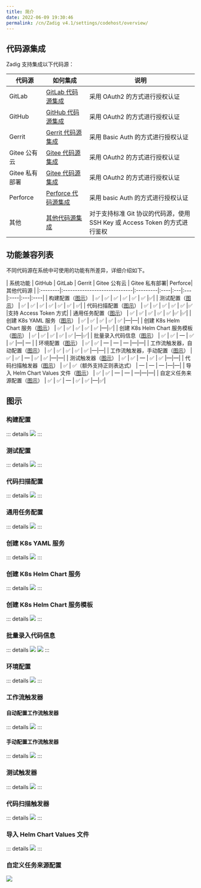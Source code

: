 ```yaml
---
title: 简介
date: 2022-06-09 19:30:46
permalink: /cn/Zadig v4.1/settings/codehost/overview/
---
```


## 代码源集成
Zadig 支持集成以下代码源：

| 代码源 | 如何集成 | 说明 |
|-------|---------|---|
| GitLab | [GitLab 代码源集成](/cn/Zadig%20v4.1/settings/codehost/gitlab/)| 采用 OAuth2 的方式进行授权认证 |
| GitHub | [GitHub 代码源集成](/cn/Zadig%20v4.1/settings/codehost/github/)| 采用 OAuth2 的方式进行授权认证 |
| Gerrit | [Gerrit 代码源集成](/cn/Zadig%20v4.1/settings/codehost/gerrit/)| 采用 Basic Auth 的方式进行授权认证 |
| Gitee 公有云 | [Gitee 代码源集成](/cn/Zadig%20v4.1/settings/codehost/gitee/)| 采用 OAuth2 的方式进行授权认证 |
| Gitee 私有部署  | [Gitee 代码源集成](/cn/Zadig%20v4.1/settings/codehost/gitee-enterprise/)| 采用 OAuth2 的方式进行授权认证 |
| Perforce | [Perforce 代码源集成](/cn/Zadig%20v4.1/settings/codehost/perforce/)| 采用 basic Auth 的方式进行授权认证 |
| 其他 | [其他代码源集成](/cn/Zadig%20v4.1/settings/codehost/others/)|对于支持标准 Git 协议的代码源，使用 SSH Key 或 Access Token 的方式进行鉴权|

## 功能兼容列表

不同代码源在系统中可使用的功能有所差异，详细介绍如下。

| 系统功能 | GitHub | GitLab | Gerrit | Gitee 公有云 | Gitee 私有部署| Perforce|其他代码源 |
|:--------|:-----------------------------|:---------|:----|:---|:---|:----|:---|:----|
| 构建配置（[图示](#构建配置)） | ✅ | ✅ | ✅ | ✅ | ✅ | ✅ |✅|
| 测试配置（[图示](#测试配置)） | ✅ | ✅ | ✅ | ✅ | ✅ | ✅ | ✅|
| 代码扫描配置（[图示](#代码扫描配置)） | ✅ | ✅ | ✅ | ✅ | ✅ |✅ |支持 Access Token 方式|
| 通用任务配置（[图示](#通用任务配置)） | ✅ | ✅ | ✅ | ✅ | ✅ |✅ |✅|
| 创建 K8s YAML 服务（[图示](#创建-k8s-yaml-服务)） | ✅ | ✅ | ✅ | ✅ | ✅ |—|—|
| 创建 K8s Helm Chart 服务（[图示](#创建-k8s-helm-chart-服务)） | ✅ | ✅ | ✅ | ✅ | ✅ |—|✅|
| 创建 K8s Helm Chart 服务模板（[图示](#创建-k8s-helm-chart-服务模板)） | ✅ | ✅ | ✅ | ✅ | ✅ |—|✅|
| 批量录入代码信息（[图示](#批量录入代码信息)） | ✅ | ✅ | — | ✅ | ✅ |—| — |
| 环境配置（[图示](#环境配置)） | ✅ | ✅ | — | — | — |—|—|
| 工作流触发器，自动配置（[图示](#自动配置工作流触发器)） | ✅ | ✅ | ✅ | ✅ | ✅ |—|—|
| 工作流触发器，手动配置（[图示](#手动配置工作流触发器)） | ✅ | ✅ | — | ✅ | ✅ |—|—|
| 测试触发器（[图示](#测试触发器)） | ✅ | ✅ | — | ✅ | ✅ |—|—|
| 代码扫描触发器（[图示](#代码扫描触发器)） | ✅ | ✅（额外支持正则表达式） | — | — | — |—|—|
| 导入 Helm Chart Values 文件（[图示](#导入-helm-chart-values-文件)） | ✅ | ✅ | — | — | —|—|—|
| 自定义任务来源配置（[图示](#自定义任务来源配置)） | ✅ | ✅ | — | ✅ | ✅ |—|✅|

## 图示

### 构建配置
::: details
<img src="../../../../_images/build_config_repo.png"></img>
:::

### 测试配置
::: details
<img src="../../../../_images/test_config_repo.png"></img>
:::

### 代码扫描配置
::: details
<img src="../../../../_images/scan_config_repo.png"></img>
:::

### 通用任务配置
::: details
<img src="../../../../_images/common_task_config_repo.png"></img>
:::

### 创建 K8s YAML 服务
::: details
<img src="../../../../_images/create_k8s_service_from_repo.png"></img>
:::

### 创建 K8s Helm Chart 服务
::: details
<img src="../../../../_images/create_helm_service_from_repo.png"></img>
:::

### 创建 K8s Helm Chart 服务模板
::: details
<img src="../../../../_images/create_helm_template_from_repo.png"></img>
:::

### 批量录入代码信息

::: details
<img src="../../../../_images/create_build_with_template_1.png"></img>
<img src="../../../../_images/create_build_with_template_2.png"></img>
:::

### 环境配置
::: details
<img src="../../../../_images/import_config_from_repo.png"></img>
:::

### 工作流触发器

#### 自动配置工作流触发器
::: details
<img src="../../../../_images/common_workflow_config_webhook_1.png"></img>
:::

#### 手动配置工作流触发器

::: details 
<img src="../../../../_images/common_workflow_config_webhook_3.png"></img>
:::

### 测试触发器
::: details
<img src="../../../../_images/test_webhook_config.png"></img>
:::

### 代码扫描触发器
::: details
<img src="../../../../_images/scan_webhook_config.png"></img>
:::

### 导入 Helm Chart Values 文件
::: details
<img src="../../../../_images/import_values_from_repo.png"></img>
:::

### 自定义任务来源配置

<img src="../../../../_images/workflow_task_source.png"></img>
